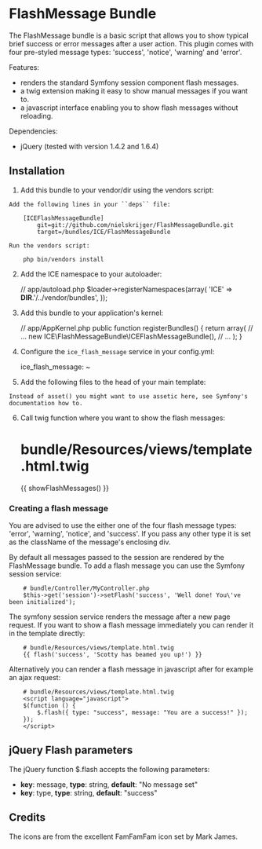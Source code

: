 FlashMessage Bundle
===================

The FlashMessage bundle is a basic script that allows you to show typical brief 
success or error messages after a user action. This plugin comes with four pre-styled message 
types: 'success', 'notice', 'warning' and 'error'. 

Features:
    
 * renders the standard Symfony session component flash messages.
 * a twig extension making it easy to show manual messages if you want to.
 * a javascript interface enabling you to show flash messages without reloading.
 
Dependencies:
    
 * jQuery (tested with version 1.4.2 and 1.6.4)

Installation
------------

  1. Add this bundle to your vendor/dir using the vendors script:

    Add the following lines in your ``deps`` file:

        [ICEFlashMessageBundle]
            git=git://github.com/nielskrijger/FlashMessageBundle.git
            target=/bundles/ICE/FlashMessageBundle

    Run the vendors script:

        php bin/vendors install

  2. Add the ICE namespace to your autoloader:

        // app/autoload.php
        $loader->registerNamespaces(array(
            'ICE' => __DIR__.'/../vendor/bundles',
        ));

  3. Add this bundle to your application's kernel:

        // app/AppKernel.php
        public function registerBundles()
        {
            return array(
                // ...
                new ICE\FlashMessageBundle\ICEFlashMessageBundle(),
                // ...
            );
        }

  4. Configure the `ice_flash_message` service in your config.yml:

        ice_flash_message: ~

  5. Add the following files to the head of your main template:

        <link rel="stylesheet" href="{{ asset('bundles/iceflashmessage/css/jquery.flashMessage.css') }}" type="text/css" media="all" />
        <script src="http://ajax.googleapis.com/ajax/libs/jquery/1.6.4/jquery.min.js" type="text/javascript" charset="utf-8"></script>
        <script type="text/javascript" src="{{ asset('bundles/iceflashmessage/js/jquery.flashMessage.js') }}"></script>

    Instead of asset() you might want to use assetic here, see Symfony's documentation how to.

  6. Call twig function where you want to show the flash messages: 

        # bundle/Resources/views/template.html.twig
        {{ showFlashMessages() }}

### Creating a flash message

You are advised to use the either one of the four flash message types: 'error', 'warning', 
'notice', and 'success'. If you pass any other type it is set as the className of the 
message's enclosing div. 

By default all messages passed to the session are rendered by the FlashMessage bundle. To add 
a flash message you can use the Symfony session service:

        # bundle/Controller/MyController.php
        $this->get('session')->setFlash('success', 'Well done! You\'ve been initialized');

The symfony session service renders the message after a new page request. If you want to show a
flash message immediately you can render it in the template directly:

        # bundle/Resources/views/template.html.twig
        {{ flash('success', 'Scotty has beamed you up!') }}

Alternatively you can render a flash message in javascript after for example an ajax request:
 
        # bundle/Resources/views/template.html.twig
        <script language="javascript">
        $(function () {
            $.flash({ type: "success", message: "You are a success!" });  
        });
        </script>

jQuery Flash parameters
-----------------------

The jQuery function $.flash accepts the following parameters:

 * __key__: message, __type__: string, __default__: "No message set"
 * __key__: type, __type__: string, __default__: "success"

Credits
-------

The icons are from the excellent FamFamFam icon set by Mark James.